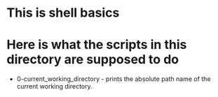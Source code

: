 # This is shell basics
# Here is what the scripts in this directory are supposed to do
* 0-current_working_directory - prints the absolute path name of the current working directory.

